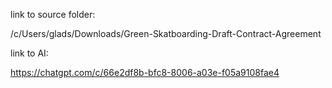 link to source folder:

/c/Users/glads/Downloads/Green-Skatboarding-Draft-Contract-Agreement


link to AI:

https://chatgpt.com/c/66e2df8b-bfc8-8006-a03e-f05a9108fae4
